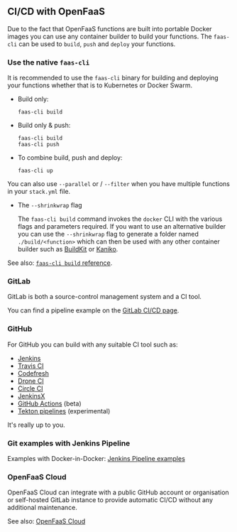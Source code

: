 ## CI/CD with OpenFaaS

Due to the fact that OpenFaaS functions are built into portable Docker images you can use any container builder to build your functions. The `faas-cli` can be used to `build`, `push` and `deploy` your functions.

### Use the native `faas-cli`

It is recommended to use the `faas-cli` binary for building and deploying your functions whether that is to Kubernetes or Docker Swarm.

* Build only:
    ```
    faas-cli build
    ```

* Build only & push:

    ```
    faas-cli build
    faas-cli push
    ```

* To combine build, push and deploy:
    ```
    faas-cli up
    ```

You can also use `--parallel` or / `--filter` when you have multiple functions in your `stack.yml` file.

* The `--shrinkwrap` flag

    The `faas-cli build` command invokes the `docker` CLI with the various flags and parameters required. If you want to use an alternative builder you can use the `--shrinkwrap` flag to generate a folder named `./build/<function>` which can then be used with any other container builder such as [BuildKit](https://github.com/moby/buildkit) or [Kaniko](https://blog.alexellis.io/quick-look-at-google-kaniko/).

See also: [`faas-cli build` reference](../../cli/build/).

### GitLab

GitLab is both a source-control management system and a CI tool.

You can find a pipeline example on the [GitLab CI/CD page](../gitlab/).

### GitHub

For GitHub you can build with any suitable CI tool such as:

* [Jenkins](https://jenkins.io)
* [Travis CI](https://travis-ci.org)
* [Codefresh](https://codefresh.io)
* [Drone CI](https://drone.io)
* [Circle CI](https://circleci.com/)
* [JenkinsX](https://jenkins.io/projects/jenkins-x/)
* [GitHub Actions](https://github.com/features/actions) (beta)
* [Tekton pipelines](https://github.com/tektoncd/pipeline) (experimental)

It's really up to you.

### Git examples with Jenkins Pipeline

Examples with Docker-in-Docker: [Jenkins Pipeline examples](../jenkins/)

### OpenFaaS Cloud

OpenFaaS Cloud can integrate with a public GitHub account or organisation or self-hosted GitLab instance to provide automatic CI/CD without any additional maintenance.

See also: [OpenFaaS Cloud](../../../openfaas-cloud/intro/)
